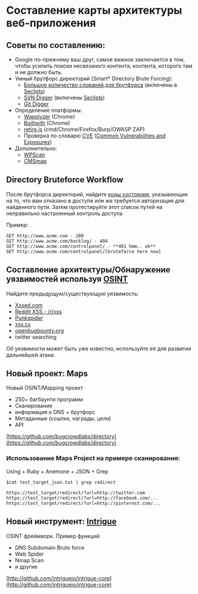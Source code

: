 # Составление карты архитектуры веб-приложения

## Советы по составлению:
- Google по-прежнему ваш друг, самое важное заключается в том, чтобы усилить поиски несвязаного контента; контента, которого там и не должно быть.
- Умный брутфорс директорий (Smart* Directory Brute Forcing):
  - [Большое количество словарей для брутфорса](https://github.com/danielmiessler/SecLists/tree/master/Discovery) (включены в [Seclists](https://github.com/danielmiessler/SecLists))
  - [SVN Digger](https://www.netsparker.com/blog/web-security/svn-digger-better-lists-for-forced-browsing/) (включены [Seclists](https://github.com/danielmiessler/SecLists))
  -  [Git Digger](https://github.com/wick2o/gitdigger)
- Определение платформы:
  - [Wapplyzer](https://wappalyzer.com/) (Chrome)
  - [Builtwith](https://chrome.google.com/webstore/detail/builtwith-technology-prof/dapjbgnjinbpoindlpdmhochffioedbn?hl=en) (Chrome)
  - [retire.js](http://retirejs.github.io/retire.js/) (cmd/Chrome/Firefox/Burp/OWASP ZAP)
  - Проверка по словарю [СVE](https://nvd.nist.gov/) ([Common Vulnerabilities and Exposures](http://cve.mitre.org/data/downloads/))
- Дополнительно:
  - [WPScan](https://wpscan.org/)
  - [CMSmap](https://github.com/Dionach/CMSmap)

## Directory Bruteforce Workflow
После брутфорса директорий, найдите [коды состояния](https://en.wikipedia.org/wiki/List_of_HTTP_status_codes), указывающие на то, что вам отказано в доступе или же требуется авторизация для найденного пути. Затем протестируйте этот список путей на неправильно настроенный контроль доступа 

Пример:

````
GET http://www.acme.com - 200
GET http://www.acme.com/backlog/ - 404
GET http://www.acme.com/controlpanel/ - **401 hmm.. ok**
GET http://www.acme.com/controlpanel/[bruteforce here now]
````

## Составление архитектуры/Обнаружение уязвимостей используя [OSINT](https://en.wikipedia.org/wiki/Open-source_intelligence)
Найдите предыдущую/существующую уязвимость:
- [Xssed.com](http://www.xssed.com/)
- [Reddit XSS - /r/xss](https://www.reddit.com/r/xss/)
- [Punkspider](https://www.punkspider.org/)
- [xss.cx](http://xss.cx/#gsc.tab=0)
- [openbugbounty.org](https://www.openbugbounty.org/)
- twitter searching

Об уязвимости может быть уже известно, используйте её для развития дальнейшей атаки.

## Новый проект: Maps
Новый OSINT/Mapping проект
- 250+ багбаунти программ
- Сканирование
- информация о DNS + брутфорс
- Метаданные (ссылки, награды, цели)
- API

[https://github.com/bugcrowdlabs/directory](https://github.com/bugcrowdlabs/directory)

### Использование Maps Project на примере сканирования:
Using + Ruby + Anemone + JSON + Grep

````
$cat test_target_json.txt | grep redirect

https://test_target/redirect/?url=http://twitter.com
https://test_target/redirect/?url=http://facebook.com/...
https://test_target/redirect/?url=http://pinterest.com/...
````


## Новый инструмент: [Intrigue](https://intrigue.io/)
OSINT фреймворк. Пример функций:
- DNS Subdomain Brute force
- Web Spider
- Nmap Scan
- и другие

[http://github.com/intrigueio/intrigue-core](http://github.com/intrigueio/intrigue-core)
